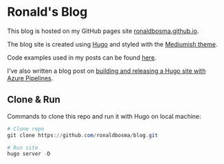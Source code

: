 # Ronald's Blog

This blog is hosted on my GitHub pages site [ronaldbosma.github.io](https://ronaldbosma.github.io).

The blog site is created using [Hugo](http://www.gohugo.com/) and styled with the [Mediumish theme](https://github.com/lgaida/mediumish-gohugo-theme).

Code examples used in my posts can be found [here](https://github.com/ronaldbosma/blog-code-examples).

I've also written a blog post on [building and releasing a Hugo site with Azure Pipelines](https://ronaldbosma.github.io/blog/2019/03/24/build-and-release-hugo-site-using-azure-pipelines/).

## Clone & Run

Commands to clone this repo and run it with Hugo on local machine:

```powershell
# Clone repo
git clone https://github.com/ronaldbosma/blog.git

# Run site
hugo server -D 
```
